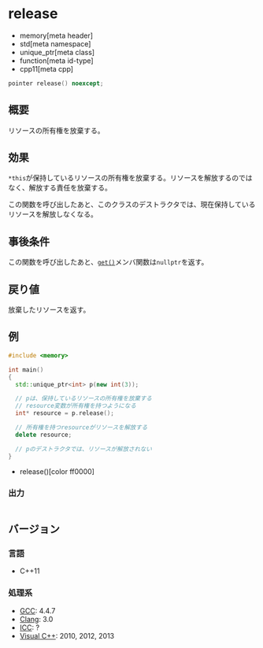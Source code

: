 # release
* memory[meta header]
* std[meta namespace]
* unique_ptr[meta class]
* function[meta id-type]
* cpp11[meta cpp]

```cpp
pointer release() noexcept;
```

## 概要
リソースの所有権を放棄する。


## 効果
`*this`が保持しているリソースの所有権を放棄する。リソースを解放するのではなく、解放する責任を放棄する。

この関数を呼び出したあと、このクラスのデストラクタでは、現在保持しているリソースを解放しなくなる。


## 事後条件
この関数を呼び出したあと、[`get()`](get.md)メンバ関数は`nullptr`を返す。


## 戻り値
放棄したリソースを返す。


## 例
```cpp example
#include <memory>

int main()
{
  std::unique_ptr<int> p(new int(3));

  // pは、保持しているリソースの所有権を放棄する
  // resource変数が所有権を持つようになる
  int* resource = p.release();

  // 所有権を持つresourceがリソースを解放する
  delete resource;

  // pのデストラクタでは、リソースが解放されない
}
```
* release()[color ff0000]

### 出力
```
```

## バージョン
### 言語
- C++11

### 処理系
- [GCC](/implementation.md#gcc): 4.4.7
- [Clang](/implementation.md#clang): 3.0
- [ICC](/implementation.md#icc): ?
- [Visual C++](/implementation.md#visual_cpp): 2010, 2012, 2013
